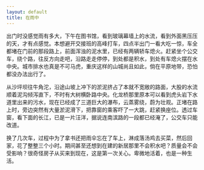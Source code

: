 ```yaml
---
layout: default
title: 在雨中
---
```

出门时没感觉雨有多大，下午在图书馆，看到玻璃幕墙上的水流，看到外面黑压压的天，才有点感觉。本想避开交接班的高峰打车，四点半出门一看大吃一惊，车全都堵在门前的那段路上，前面浑浊的泥水里，已经有两辆轿车熄火。赶紧坐个公交车，绕个路，往反方向走吧，沿路走走停停，到处都是积水，到处有车熄火摆在水中央。城市排水也真是不可马虎，重庆这样的山城尚且如此，倘在平原地带，恐怕都没办法出行了。

从沙坪坝往牛角沱，沿途山坡上冲下的淤泥挤占了本就不宽敞的路面，大股的水流顺着泥沟倾泻直下，不时有大树横卧路中央。化龙桥那里原本可以看到虎头岩下水道里出来的污水，现在已经成了三道巨大的瀑布，云蒸雾绕，蔚为壮观。正堵在路上时，旁边突然有大量淤泥滑下，把靠窗的乘客吓了一大跳，赶紧换座位。透过车窗，看下面的长江，已是一片汪洋，据说连南滨路的一段都已经淹了，公交车只能改道。

换了几次车，过程中为了拿书还把雨伞忘在了车上，淋成落汤鸡去买菜，然后回家，花了整整三个小时。期间甚至还想到在建的新居那里不会积水吧？质量会不会受影响？很奇怪房子从买来到现在，这是第一次关心。卑微地活着，也是一种生活。
